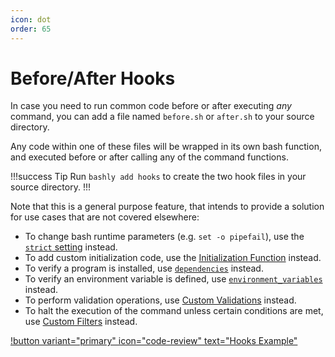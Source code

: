```yaml
---
icon: dot
order: 65
---
```


# Before/After Hooks

In case you need to run common code before or after executing *any* command, you
can add a file named `before.sh` or `after.sh` to your source directory.

Any code within one of these files will be wrapped in its own bash function, and
executed before or after calling any of the command functions.

!!!success Tip
Run `bashly add hooks` to create the two hook files in your source directory.
!!!

Note that this is a general purpose feature, that intends to provide a solution
for use cases that are not covered elsewhere:

- To change bash runtime parameters (e.g. `set -o pipefail`), use the [`strict` setting](/usage/settings/#strict) instead.
- To add custom initialization code, use the [Initialization Function](/usage/writing-your-scripts/#initialization-function) instead.
- To verify a program is installed, use [`dependencies`](/configuration/command/#dependencies) instead.
- To verify an environment variable is defined, use [`environment_variables`](/configuration/command/#environment_variables) instead.
- To perform validation operations, use [Custom Validations](/advanced/validations/) instead.
- To halt the execution of the command unless certain conditions are met, use [Custom Filters](/advanced/filters/) instead.


[!button variant="primary" icon="code-review" text="Hooks Example"](https://github.com/DannyBen/bashly/tree/master/examples/hooks#readme)

